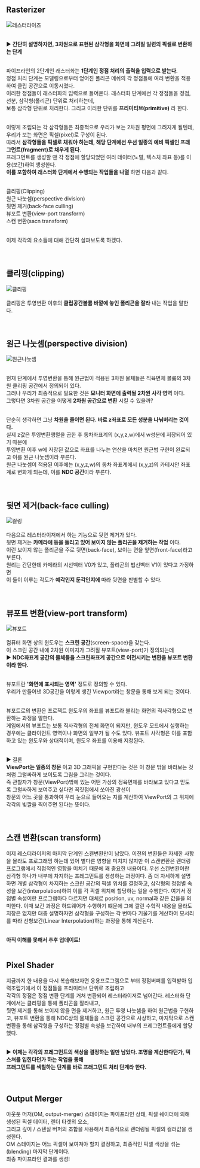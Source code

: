 ## Rasterizer

![레스터라이즈](https://user-images.githubusercontent.com/43705434/120759834-65255b00-c54e-11eb-92b2-09c0b4895e82.PNG)<br>
<br>

▶ **간단히 설명하자면, 3차원으로 표현된 삼각형을 화면에 그려질 일련의 픽셀로 변환하는 단계** <br>
<br>

파이프라인의 2단계인 래스터화는 **1단계인 정점 처리의 출력을 입력으로 받는다.**<br>
정점 처리 단계는 모델링으로부터 얻어진 폴리곤 메쉬의 각 정점들에 여러 변환을 적용하여 클립 공간으로 이동시켰다.<br>
이러한 정점들이 래스터화의 입력으로 들어온다. 래스터화 단계에선 각 정점들을 정점, 선분, 삼각형(폴리곤) 단위로 처리하는데,<br>
보통 삼각형 단위로 처리한다. 그리고 이러한 단위를 **프리미티브(primitive)** 라 한다.<br>
<br>

이렇게 조립되는 각 삼각형들은 최종적으로 우리가 보는 2차원 평면에 그려지게 될텐데, 우리가 보는 화면은 픽셀(pixel)로 구성이 된다.<br>
따라서 **삼각형들을 픽셀로 채워야 하는데, 해당 단계에선 우선 일종의 예비 픽셀인 프래그먼트(fragment)로 채우게 된다.** <br>
프래그먼트를 생성할 땐 각 정점에 할당되었던 여러 데이터(노멀, 텍스처 좌표 등)를 이용(보간)하여 생성한다.<br>
**이를 포함하여 래스터화 단계에서 수행되는 작업들을 나열** 하면 다음과 같다.<br>
<br>

클리핑(Clipping)<br>
원근 나눗셈(perspective division)<br>
뒷면 제거(back-face culling)<br>
뷰포트 변환(view-port transform)<br>
스캔 변환(sacn transform)<br>
<br>

이제 각각의 요소들에 대해 간단히 살펴보도록 하겠다.<br>
<br>
<br>

## 클리핑(clipping)

![클리핑](https://user-images.githubusercontent.com/43705434/120792695-e1309a80-c570-11eb-9611-5a49c4702b2a.PNG)<br>
<br>
클리핑은 투영변환 이후의 **클립공간볼륨 바깥에 놓인 폴리곤을 잘라** 내는 작업을 말한다.<br>
<br>
<br>

## 원근 나눗셈(perspective division)

![원근나눗셈](https://user-images.githubusercontent.com/43705434/120767490-314e3380-c556-11eb-8f1d-5035e2310992.PNG)<br>
<br>

현재 단계에서 투영변환을 통해 원근법이 적용된 3차원 물체들은 직육면체 볼륨의 3차원 클리핑 공간에서 정의되어 있다.<br>
그러나 우리가 최종적으로 필요한 것은 **모니터 화면에 출력될 2차원 사각 영역** 이다.<br>
그렇다면 3차원 공간을 어떻게 **2차원 공간으로 변환** 시킬 수 있을까?<br>
<br>

단순히 생각하면 그냥 **차원을 줄이면 된다. 바로 z좌표로 모든 성분을 나눠버리는 것이다.**<br>
실제 z값은 투영변환행렬을 곱한 후 동차좌표계의 (x,y,z,w)에서 w성분에 저장되어 있기 때문에<br>
투영변환 이후 w에 저장된 값으로 좌표를 나누는 연산을 마치면 원근법 구현이 완료되고 이를 원근 나눗셈이라 부른다.<br>
원근 나눗셈이 적용된 이후에는 (x,y,z,w)의 동차 좌표계에서 (x,y,z)의 카테시안 좌표계로 변화게 되는데, 이를 **NDC 공간**이라 부른다.<br>
<br>
<br>

## 뒷면 제거(back-face culling)

![컬링](https://user-images.githubusercontent.com/43705434/120793855-64062500-c572-11eb-997f-ceff6f280fe9.PNG)<br>
<br>
다음으로 레스터라이저에서 하는 기능으로 뒷면 제거가 있다.<br>
뒷면 제거는 **카메라에 등을 돌리고 있어 보이지 않는 폴리곤을 제거하는 작업** 이다.<br>
이런 보이지 않는 폴리곤을 주로 뒷면(back-face), 보이는 면을 앞면(front-face)라고 부른다.<br>
원리는 간단한데 카메라의 시선벡터 V0가 있고, 폴리곤의 법선벡터 V1이 있다고 가정하면<br>
이 둘이 이루는 각도가 **예각인지 둔각인지에** 따라 뒷면을 판별할 수 있다.<br>
<br>
<br>

## 뷰포트 변환(view-port transform)

![뷰포트](https://user-images.githubusercontent.com/43705434/120757388-76209d00-c54b-11eb-922c-4f0dbf612f68.PNG)<br>
<br>
컴퓨터 화면 상의 윈도우는 **스크린 공간**(screen-space)을 갖는다.<br>
이 스크린 공간 내에 2차원 이미지가 그려질 뷰포트(view-port)가 정의되는데<br>
▶ **NDC좌표계 공간의 물체들을 스크린좌표계 공간으로 이전시키는 변환을 뷰포트 변환이라 한다.**<br>
<br>

뷰포트란 **'화면에 표시되는 영역'** 정도로 정의할 수 있다.<br>
우리가 만들어낸 3D공간을 이렇게 생긴 Viewport라는 창문을 통해 보게 되는 것이다.<br>
<br>

뷰포트로의 변환은 프로젝트 윈도우의 좌표를 뷰포트라 불리는 화면의 직사각형으로 변환하는 과정을 말한다.<br>
게임에서의 뷰포트는 보통 직사각형의 전체 화면이 되지만, 윈도우 모드에서 실행하는 경우에는 클라이언트 영역이나 화면의 일부가 될 수도 있다.
뷰포트 사각형은 이를 포함하고 있는 윈도우와 상대적이며, 윈도우 좌표를 이용해 지정된다.<br>
<br>

▶ 결론<br>
**ViewPort는 일종의 창문** 이고 3D 그래픽을 구현한다는 것은 이 창문 밖을 바라보는 것처럼 그럴싸하게 보이도록 그림을 그리는 것이다.<br>
즉 관찰자가 창문(ViewPort)밖에 있는 어떤 가상의 정육면체를 바라보고 있다고 믿도록 그럴싸하게 보여주고 싶다면 꼭짓점에서 쏘아진 광선이<br>
창문의 어느 곳을 통과하여 우리 눈으로 들어오는 지를 계산하여 ViewPort의 그 위치에 각각의 빛깔을 찍어주면 된다는 뜻이다.<br>
<br>
<br>

## 스캔 변환(scan transform)
이제 레스터라이저의 마지막 단계인 스캔변환만이 남았다. 이전의 변환들은 자세한 사항을 몰라도 프로그래밍 하는데 있어 별다른 영향을 미치지 않지만 이 스캔변환은 랜더링 프로그램에서 직접적인 영향을 미치기 때문에 꽤 중요한 내용이다. 우선 스캔변환이란 삼각형 하나가 내부에 차지하는 프레그먼트를 생성하는 과정이다. 좀 더 자세하게 설명하면 개별 삼각형이 차지하는 스크린 공간의 픽셀 위치를 결정하고, 삼각형의 정점별 속성을 보간(interpolation)하여 이를 각 픽셀 위치에 할당하는 일을 수행한다. 여기서 정점별 속성이란 프로그램마다 다르지면 대체로 position, uv, normal과 같은 값을을 의미한다. 이때 보간 과정은 하드웨어가 수행하기 떄문에 그에 깔린 수학적 내용을 몰라도 지장은 없지만 대충 설명하자면 삼각형을 구성하는 각 변마다 기울기를 계산하여 모서리를 따라 선형보간(Linear Interpolation)하는 과정을 통해 계산된다.<br>
<br>

**아직 이해를 못해서 추후 업데이트!**<br>
<br>

## Pixel Shader
지금까지 한 내용을 다시 복습해보자면 응용프로그램으로 부터 정점버퍼를 입력받아 입력조립기에서 이 정점들을 프리미티브 단위로 조립하고<br>
각각의 정점은 정점 변환 단계를 거쳐 변환되어 레스터라이저로 넘어간다. 레스터화 단계에서는 클리핑을 통해 폴리곤을 잘라내고,<br>
뒷면 제거를 통해 보이지 않을 면을 제거하고, 원근 투영 나눗셈을 하여 원근법을 구현하고, 뷰포트 변환을 통해 NDC상의 물체들을 스크린 공간으로 사상하고,
마지막으로 스캔변환을 통해 삼각형을 구성하는 정점별 속성을 보간하여 내부의 프레그먼트들에게 할당했다.<br>
<br>

▶ **이제는 각각의 프레그먼트의 색상을 결정하는 일만 남았다. 조명을 계산한다던가, 텍스쳐를 입힌다던가 하는 작업을 통해<br>
프래그먼트를 색칠하는 단계를 바로 프래그먼트 처리 단계라 한다.**<br>
<br>
<br>

## Output Merger
아웃풋 머저(OM, output-merger) 스테이지는 파이프라인 상태, 픽셀 쉐이더에 의해 생성된 픽셀 데이터, 렌더 타겟의 요소,<br>
그리고 깊이 / 스텐실 버퍼의 조합을 사용해서 최종적으로 렌더링될 픽셀의 컬러값을 생성한다.<br>
OM 스테이지는 어느 픽셀이 보여져야 할지 결정하고, 최종적인 픽셀 색상을 섞는(blending) 마지막 단계이다.<br>
최종 파이프라인 결과를 생성!<br>
<br>
<br>
